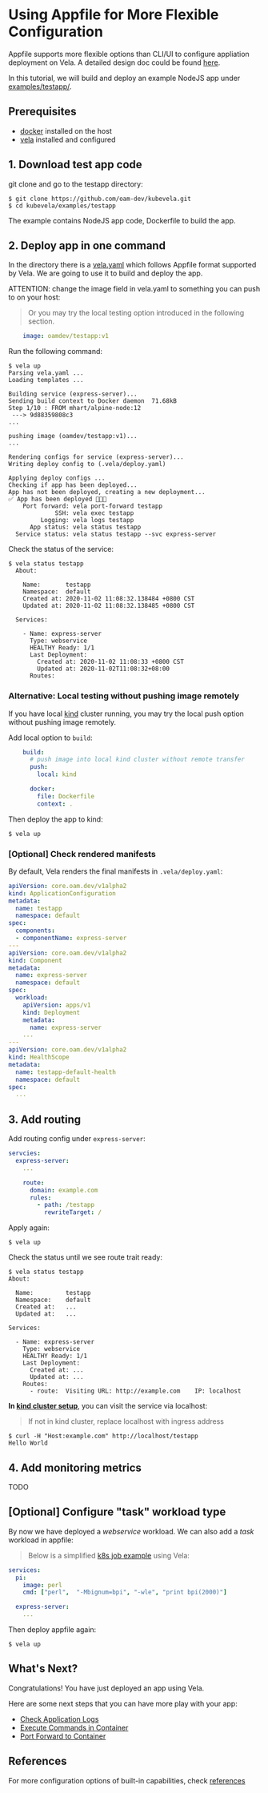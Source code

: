 # Using Appfile for More Flexible Configuration

Appfile supports more flexible options than CLI/UI to configure appliation deployment on Vela.
A detailed design doc could be found [here](../../design/appfile-design.md).

In this tutorial, we will build and deploy an example NodeJS app under [examples/testapp/](https://github.com/oam-dev/kubevela/tree/master/examples/testapp).

## Prerequisites

- [docker](https://docs.docker.com/get-docker/) installed on the host
- [vela](../../install.md) installed and configured

## 1. Download test app code

git clone and go to the testapp directory:

```console
$ git clone https://github.com/oam-dev/kubevela.git
$ cd kubevela/examples/testapp
```

The example contains NodeJS app code, Dockerfile to build the app.

## 2. Deploy app in one command

In the directory there is a [vela.yaml](../../../examples/testapp/vela.yaml) which follows Appfile format supported by Vela.
We are going to use it to build and deploy the app.

ATTENTION: change the image field in vela.yaml to something you can push to on your host:

> Or you may try the local testing option introduced in the following section.

```yaml
    image: oamdev/testapp:v1
```

Run the following command:

```console
$ vela up
Parsing vela.yaml ...
Loading templates ...

Building service (express-server)...
Sending build context to Docker daemon  71.68kB
Step 1/10 : FROM mhart/alpine-node:12
 ---> 9d88359808c3
...

pushing image (oamdev/testapp:v1)...
...

Rendering configs for service (express-server)...
Writing deploy config to (.vela/deploy.yaml)

Applying deploy configs ...
Checking if app has been deployed...
App has not been deployed, creating a new deployment...
✅ App has been deployed 🚀🚀🚀
    Port forward: vela port-forward testapp
             SSH: vela exec testapp
         Logging: vela logs testapp
      App status: vela status testapp
  Service status: vela status testapp --svc express-server
```


Check the status of the service:

```console
$ vela status testapp
  About:
  
    Name:      	testapp
    Namespace: 	default
    Created at:	2020-11-02 11:08:32.138484 +0800 CST
    Updated at:	2020-11-02 11:08:32.138485 +0800 CST
  
  Services:
  
    - Name: express-server
      Type: webservice
      HEALTHY Ready: 1/1
      Last Deployment:
        Created at: 2020-11-02 11:08:33 +0800 CST
        Updated at: 2020-11-02T11:08:32+08:00
      Routes:

```

### Alternative: Local testing without pushing image remotely

If you have local [kind](../../install.md#kind) cluster running, you may try the local push option without pushing image remotely.

Add local option to `build`:

```yaml
    build:
      # push image into local kind cluster without remote transfer
      push:
        local: kind

      docker:
        file: Dockerfile
        context: .
```

Then deploy the app to kind:

```console
$ vela up
```

### [Optional] Check rendered manifests

By default, Vela renders the final manifests in `.vela/deploy.yaml`:

```yaml
apiVersion: core.oam.dev/v1alpha2
kind: ApplicationConfiguration
metadata:
  name: testapp
  namespace: default
spec:
  components:
  - componentName: express-server
---
apiVersion: core.oam.dev/v1alpha2
kind: Component
metadata:
  name: express-server
  namespace: default
spec:
  workload:
    apiVersion: apps/v1
    kind: Deployment
    metadata:
      name: express-server
    ...
---
apiVersion: core.oam.dev/v1alpha2
kind: HealthScope
metadata:
  name: testapp-default-health
  namespace: default
spec:
  ...
```

## 3. Add routing

Add routing config under `express-server`:

```yaml
servcies:
  express-server:
    ...

    route:
      domain: example.com
      rules:
        - path: /testapp
          rewriteTarget: /
```

Apply again:

```console
$ vela up
```

Check the status until we see route trait ready:
```console
$ vela status testapp
About:

  Name:      	testapp
  Namespace: 	default
  Created at:	...
  Updated at:	...

Services:

  - Name: express-server
    Type: webservice
    HEALTHY Ready: 1/1
    Last Deployment:
      Created at: ...
      Updated at: ...
    Routes:
      - route: 	Visiting URL: http://example.com	IP: localhost
```

**In [kind cluster setup](../../install.md#kind)**, you can visit the service via localhost:

> If not in kind cluster, replace localhost with ingress address

```
$ curl -H "Host:example.com" http://localhost/testapp
Hello World
```

## 4. Add monitoring metrics

TODO

## [Optional] Configure "task" workload type

By now we have deployed a *webservice* workload. We can also add a *task* workload in appfile:

> Below is a simplified [k8s job example](https://kubernetes.io/docs/concepts/workloads/controllers/job/#running-an-example-job) using Vela:

```yaml
services:
  pi:
    image: perl 
    cmd: ["perl",  "-Mbignum=bpi", "-wle", "print bpi(2000)"]

  express-server:
    ...
```

Then deploy appfile again:

```console
$ vela up
```

## What's Next?

Congratulations! You have just deployed an app using Vela.

Here are some next steps that you can have more play with your app:

- [Check Application Logs](../check-logs.md)
- [Execute Commands in Container](../exec-cmd.md)
- [Port Forward to Container](../port-forward.md)


## References

For more configuration options of built-in capabilities, check [references](../references/README.md)
